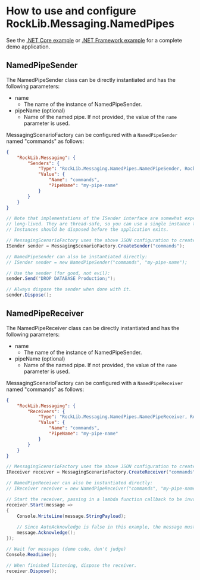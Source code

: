 # How to use and configure RockLib.Messaging.NamedPipes

See the [.NET Core example] or [.NET Framework example] for a complete demo application.

## NamedPipeSender

The NamedPipeSender class can be directly instantiated and has the following parameters:

- name
  - The name of the instance of NamedPipeSender.
- pipeName (optional)
  - Name of the named pipe. If not provided, the value of the `name` parameter is used.

MessagingScenarioFactory can be configured with a `NamedPipeSender` named "commands" as follows:

```json
{
    "RockLib.Messaging": {
        "Senders": {
            "Type": "RockLib.Messaging.NamedPipes.NamedPipeSender, RockLib.Messaging.NamedPipes",
            "Value": {
                "Name": "commands",
                "PipeName": "my-pipe-name"
            }
        }
    }
}
```

```c#
// Note that implementations of the ISender interface are somewhat expensive and intended to be
// long-lived. They are thread-safe, so you can use a single instance throughout your application.
// Instances should be disposed before the application exits.

// MessagingScenarioFactory uses the above JSON configuration to create a NamedPipeSender:
ISender sender = MessagingScenarioFactory.CreateSender("commands");

// NamedPipeSender can also be instantiated directly:
// ISender sender = new NamedPipeSender("commands", "my-pipe-name");

// Use the sender (for good, not evil):
sender.Send("DROP DATABASE Production;");

// Always dispose the sender when done with it.
sender.Dispose();
```

## NamedPipeReceiver

The NamedPipeReceiver class can be directly instantiated and has the following parameters:

- name
  - The name of the instance of NamedPipeSender.
- pipeName (optional)
  - Name of the named pipe. If not provided, the value of the `name` parameter is used.

MessagingScenarioFactory can be configured with a `NamedPipeReceiver` named "commands" as follows:

```json
{
    "RockLib.Messaging": {
        "Receivers": {
            "Type": "RockLib.Messaging.NamedPipes.NamedPipeReceiver, RockLib.Messaging.NamedPipes",
            "Value": {
                "Name": "commands",
                "PipeName": "my-pipe-name"
            }
        }
    }
}
```

```c#
// MessagingScenarioFactory uses the above JSON configuration to create a NamedPipeReceiver:
IReceiver receiver = MessagingScenarioFactory.CreateReceiver("commands");

// NamedPipeReceiver can also be instantiated directly:
// IReceiver receiver = new NamedPipeReceiver("commands", "my-pipe-name");

// Start the receiver, passing in a lambda function callback to be invoked when a message is received.
receiver.Start(message =>
{
    Console.WriteLine(message.StringPayload);
    
    // Since AutoAcknowledge is false in this example, the message must be acknowledged.
    message.Acknowledge();
});

// Wait for messages (demo code, don't judge)
Console.ReadLine();

// When finished listening, dispose the receiver.
receiver.Dispose();
```

[.NET Core example]: ../Example.Messaging.NamedPipes.DotNetCore20
[.NET Framework example]: ../Example.Messaging.NamedPipes.DotNetFramework451